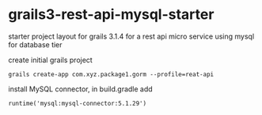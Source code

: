 # grails3-rest-api-mysql-starter
starter project layout for grails 3.1.4 for a rest api micro service using mysql for database tier

create initial grails project
<pre><code>grails create-app com.xyz.package1.gorm --profile=reat-api</code></pre>

install MySQL connector, in build.gradle add 
<pre><code>runtime('mysql:mysql-connector:5.1.29')</code></pre>
